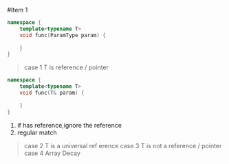 #Item 1
```c++
namespace {
    template<typename T>
    void func(ParamType param) {
        
    }
}
```
> case 1 T is reference / pointer
```c++
namespace {
    template<typename T>
    void func(T& param) {
        
    }
}
```
1) if has reference,ignore the reference
2) regular match
> case 2 T is a universal ref erence 
> case 3 T is not a reference / pointer
> case 4 Array Decay